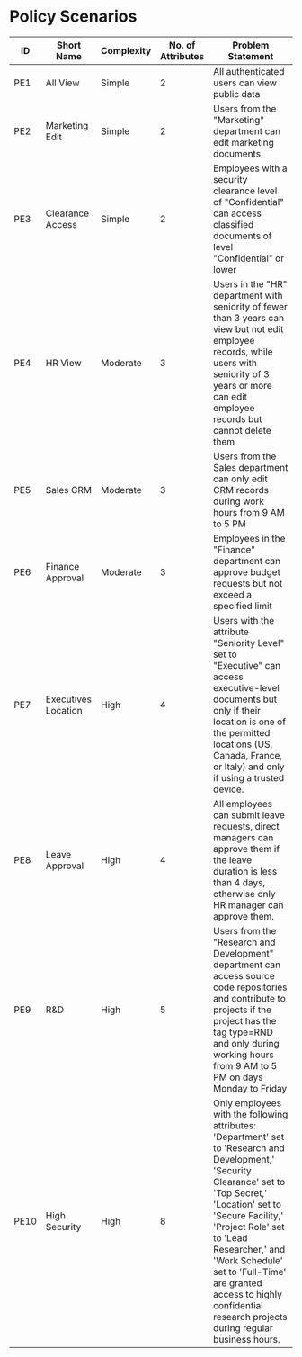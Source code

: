 # Policy Scenarios

| ID | Short Name | Complexity | No. of Attributes | Problem Statement |
| --- | --- | --- | --- | --- |
| PE1 | All View | Simple | 2 | All authenticated users can view public data |
| PE2 | Marketing Edit | Simple | 2 | Users from the "Marketing" department can edit marketing documents |
| PE3 | Clearance Access | Simple | 2 | Employees with a security clearance level of "Confidential" can access classified documents of level "Confidential" or lower |
| PE4 | HR View | Moderate | 3 | Users in the "HR" department with seniority of fewer than 3 years can view but not edit employee records, while users with seniority of 3 years or more can edit employee records but cannot delete them |
| PE5 | Sales CRM | Moderate | 3 | Users from the Sales department can only edit CRM records during work hours from 9 AM to 5 PM  |
| PE6 | Finance Approval | Moderate | 3 | Employees in the "Finance" department can approve budget requests but not exceed a specified limit |
| PE7 | Executives Location | High | 4 | Users with the attribute "Seniority Level" set to "Executive" can access executive-level documents but only if their location is one of the permitted locations (US, Canada, France, or Italy) and only if using a trusted device. |
| PE8 | Leave Approval | High | 4 | All employees can submit leave requests, direct managers can approve them if the leave duration is less than 4 days, otherwise only HR manager can approve them. |
| PE9 | R&D | High | 5 | Users from the "Research and Development" department can access source code repositories and contribute to projects if the project has the tag type=RND and only during working hours from 9 AM to 5 PM on days Monday to Friday |
| PE10 | High Security | High | 8 | Only employees with the following attributes: 'Department' set to 'Research and Development,' 'Security Clearance' set to 'Top Secret,' 'Location' set to 'Secure Facility,' 'Project Role' set to 'Lead Researcher,' and 'Work Schedule' set to 'Full-Time' are granted access to highly confidential research projects during regular business hours. |